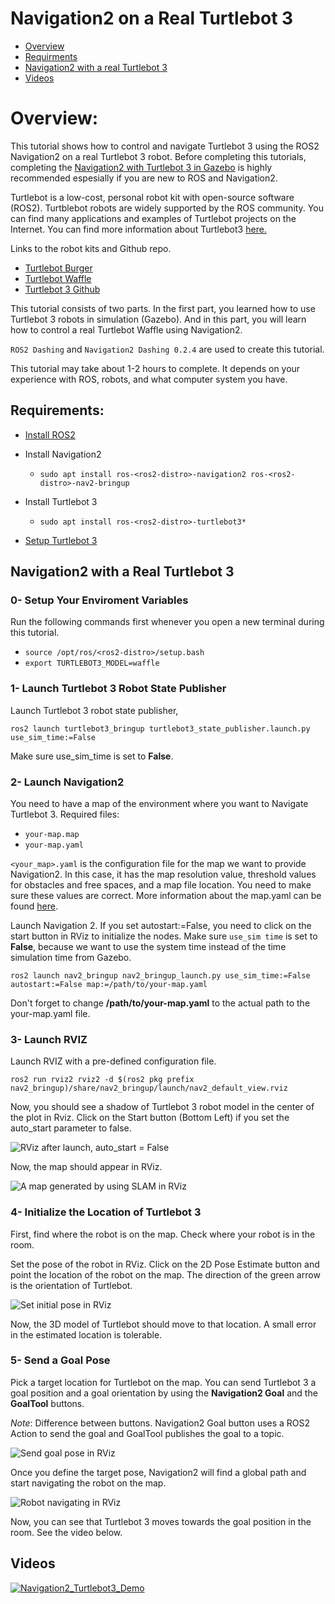 # Navigation2 on a Real Turtlebot 3

- [Overview](#overview)
- [Requirments](#requirements)
- [Navigation2 with a real Turtlebot 3](#navigation2-with-a-real-turtlebot-3)
- [Videos](#videos)

# Overview:

This tutorial shows how to control and navigate Turtlebot 3 using the ROS2 Navigation2 on a real Turtlebot 3 robot. Before completing this tutorials, completing the [Navigation2 with Turtlebot 3 in Gazebo](navigation2_with_turtlebot3_in_gazebo.md) is highly recommended espesially if you are new to ROS and Navigation2.

Turtlebot is a low-cost, personal robot kit with open-source software (ROS2). Turtblebot robots are widely supported by the ROS community. You can find many applications and examples of Turtlebot projects on the Internet. You can find more information about Turtlebot3 [here.](http://emanual.robotis.com/docs/en/platform/turtlebot3/overview/)

Links to the robot kits and Github repo.

- [Turtlebot Burger](http://www.robotis.us/turtlebot-3-burger-us/)
- [Turtlebot Waffle](http://www.robotis.us/turtlebot-3-waffle-pi/)
- [Turtlebot 3 Github](https://github.com/ROBOTIS-GIT/turtlebot3)

This tutorial consists of two parts. In the first part, you learned how to use Turtlebot 3 robots in simulation (Gazebo). And in this part, you will learn how to control a real Turtlebot Waffle using Navigation2.

```ROS2 Dashing``` and ```Navigation2 Dashing 0.2.4``` are used to create this tutorial.

This tutorial may take about 1-2 hours to complete. It depends on your experience with ROS, robots, and what computer system you have.

## Requirements:

- [Install ROS2](https://index.ros.org/doc/ros2/Installation/)

- Install Navigation2

    - ```sudo apt install ros-<ros2-distro>-navigation2 ros-<ros2-distro>-nav2-bringup```

- Install Turtlebot 3 

    - ```sudo apt install ros-<ros2-distro>-turtlebot3*```

- [Setup Turtlebot 3](http://emanual.robotis.com/docs/en/platform/turtlebot3/ros2/#setup)


## Navigation2 with a Real Turtlebot 3

### 0- Setup Your Enviroment Variables

Run the following commands first whenever you open a new terminal during this tutorial.

- ```source /opt/ros/<ros2-distro>/setup.bash```
- ```export TURTLEBOT3_MODEL=waffle```

### 1- Launch Turtlebot 3 Robot State Publisher

Launch Turtlebot 3 robot state publisher,

    ros2 launch turtlebot3_bringup turtlebot3_state_publisher.launch.py use_sim_time:=False

Make sure use_sim_time is set to **False**.

### 2- Launch Navigation2 
 
 You need to have a map of the environment where you want to Navigate Turtlebot 3. Required files:

   - ```your-map.map```
   - ```your-map.yaml```

`<your_map>.yaml` is the configuration file for the map we want to provide Navigation2. In this case, it has the map resolution value, threshold values for obstacles and free spaces, and a map file location. You need to make sure these values are correct. More information about the map.yaml can be found [here](http://wiki.ros.org/map_server).

Launch Navigation 2. If you set autostart:=False, you need to click on the start button in RViz to initialize the nodes. Make sure `use_sim time` is set to **False**, because we want to use the system time instead of the time simulation time from Gazebo.

```
ros2 launch nav2_bringup nav2_bringup_launch.py use_sim_time:=False autostart:=False map:=/path/to/your-map.yaml
```
Don't forget to change **/path/to/your-map.yaml** to the actual path to the your-map.yaml file.

### 3-  Launch RVIZ

Launch RVIZ with a pre-defined configuration file.

    ros2 run rviz2 rviz2 -d $(ros2 pkg prefix nav2_bringup)/share/nav2_bringup/launch/nav2_default_view.rviz

Now, you should see a shadow of Turtlebot 3 robot model in the center of the plot in Rviz. Click on the Start button (Bottom Left) if you set the auto_start parameter to false.

![RViz after launch, auto_start = False](images/Navigation2_on_real_Turtlebot3/rviz_after_launch_view.png)

Now, the map should appear in RViz.

![A map generated by using SLAM in RViz](images/Navigation2_on_real_Turtlebot3/rviz_slam_map_view.png)


### 4- Initialize the Location of Turtlebot 3

First, find where the robot is on the map. Check where your robot is in the room.

Set the pose of the robot in RViz. Click on the 2D Pose Estimate button and point the location of the robot on the map. The direction of the green arrow is the orientation of Turtlebot.
  
![Set initial pose in RViz](images/Navigation2_on_real_Turtlebot3/rviz_set_initial_pose.png)

Now, the 3D model of Turtlebot should move to that location. A small error in the estimated location is tolerable.

### 5-  Send a Goal Pose

Pick a target location for Turtlebot on the map. You can send Turtlebot 3 a goal position and a goal orientation by using the **Navigation2 Goal** and the **GoalTool** buttons.

*Note*: Difference between buttons. Navigation2 Goal button uses a ROS2 Action to send the goal and GoalTool publishes the goal to a topic.

![Send goal pose in RViz](images/Navigation2_on_real_Turtlebot3/rviz_send_goal.png)

Once you define the target pose,  Navigation2 will find a global path and start navigating the robot on the map.

![Robot navigating in RViz](images/Navigation2_on_real_Turtlebot3/rviz_robot_navigating.png)

Now, you can see that Turtlebot 3 moves towards the goal position in the room. See the video below.

## Videos
[![Navigation2_Turtlebot3_Demo](http://img.youtube.com/vi/ZeCds7Sv-5Q/0.jpg)](https://www.youtube.com/watch?time_continue=8&v=ZeCds7Sv-5Q "Nav2")
